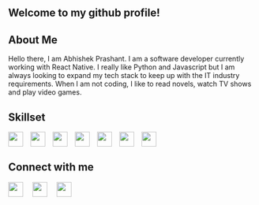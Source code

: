 ## **Welcome to my github profile!**

## **About Me**

Hello there, I am Abhishek Prashant. I am a software developer currently working with React Native. I really like Python and Javascript but I am always looking to expand my tech stack to keep up with the IT industry requirements. When I am not coding, I like to read novels, watch TV shows and play video games.

## **Skillset**
<div style = "display: flex;">
    <img src = "https://drive.google.com/uc?export=view&id=13k83VPahZZpwpz78IkDmSEUCBQnz1bGC" width = "30px" height = "30px" style = "margin-right: 15px" />
    <img src = "https://drive.google.com/uc?export=view&id=1ufwO2lHfq4r-m6kFSw2t23omwtLdPiSr" width = "30px" height = "30px" style = "margin-right: 15px" />
    <img src = "https://drive.google.com/uc?export=view&id=1ezMQkTO0Pj3eFvRjOI5Ieyjz6aEG2Jtm" width = "30px" height = "30px" style = "margin-right: 15px" />
    <img src = "https://drive.google.com/uc?export=view&id=1B2Q9p5UN2f1oZ1T1UAzkqhlryeamEOCL" width = "30px" height = "30px" style = "margin-right: 15px" />
    <img src = "https://drive.google.com/uc?export=view&id=1DAl77Giu0ImSWv8lh6fXFkj0FOrkSSsW" width = "30px" height = "30px" style = "margin-right: 15px" />
    <img src = "https://drive.google.com/uc?export=view&id=1GvoBrUstrBBQDa8cRCom6LirhLeNn_kR" width = "30px" height = "30px" style = "margin-right: 15px" />
    <img src = "https://drive.google.com/uc?export=view&id=1SJE9hgL1WgNqapwOK1NbBBdIo2pqXb3j" width = "30px" height = "30px" style = "margin-right: 15px" />
</div>

## **Connect with me**

[<img src = "https://drive.google.com/uc?export=view&id=1BN5stF8JsULqEwYnt_BA50u1tKWOkowx" width = "30px" height = "30px" style = "margin-right: 15px" />](https://www.facebook.com/abhishek.prashant.35728)
[<img src = "https://drive.google.com/uc?export=view&id=1NsMTU79YjvgPlW46xAsvXXeHFeKXJ2k_" width = "30px" height = "30px" style = "margin-right: 15px" />](https://www.linkedin.com/in/abhishek-prashant-92b152a9/)
[<img src = "https://drive.google.com/uc?export=view&id=1WR4Ii-6nQ8ZpmHqUnffipjRf60dDJMtF" width = "30px" height = "30px" />](https://twitter.com/The1WhoIsMany)